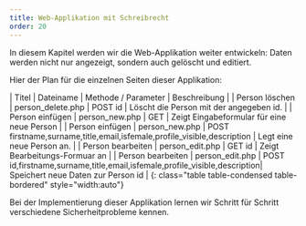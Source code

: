 ```yaml
---
title: Web-Applikation mit Schreibrecht
order: 20
---
```


In diesem Kapitel werden wir die Web-Applikation weiter entwickeln:
Daten werden nicht nur angezeigt, sondern auch gelöscht und editiert.

Hier der Plan für die einzelnen Seiten dieser Applikation:

| Titel           | Dateiname       |  Methode / Parameter |  Beschreibung                                |
| Person löschen  | person_delete.php |  POST id            |  Löscht die Person mit der angegeben id.    |
| Person einfügen | person_new.php  |  GET                 |  Zeigt Eingabeformular für eine neue Person  |
| Person einfügen | person_new.php  | POST firstname,surname,title,email,isfemale,profile_visible,description | Legt eine neue Person an. |
| Person bearbeiten | person_edit.php | GET id |  Zeigt Bearbeitungs-Formuar an |
| Person bearbeiten | person_edit.php | POST id,firstname,surname,title,email,isfemale,profile_visible,description|  Speichert neue Daten zur Person id |
{: class="table table-condensed table-bordered" style="width:auto"}

Bei der Implementierung dieser Applikation lernen wir Schritt für Schritt verschiedene Sicherheitprobleme kennen.
